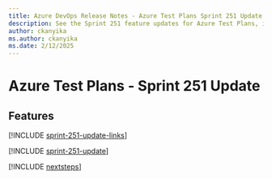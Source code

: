 ```yaml
---
title: Azure DevOps Release Notes - Azure Test Plans Sprint 251 Update
description: See the Sprint 251 feature updates for Azure Test Plans, including next steps.
author: ckanyika
ms.author: ckanyika
ms.date: 2/12/2025
---
```


# Azure Test Plans - Sprint 251 Update

## Features

[!INCLUDE [sprint-251-update-links](../includes/testplans/sprint-251-update-links.md)]

[!INCLUDE [sprint-251-update](../includes/testplans/sprint-251-update.md)]

[!INCLUDE [nextsteps](../includes/nextsteps.md)]